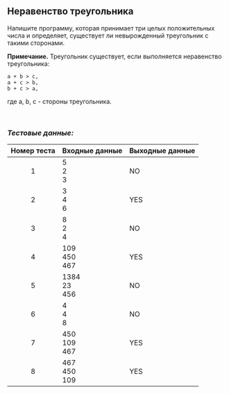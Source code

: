## Неравенство треугольника

Напишите программу, которая принимает три целых положительных числа и определяет, существует ли невырожденный треугольник с такими сторонами.

**Примечание.** Треугольник существует, если выполняется неравенство треугольника:

    a + b > c,
    a + c > b,
    b + c > a,

где a, b, c - стороны треугольника.

<br>

### *Тестовые данные:*

| Номер теста | Входные данные    | Выходные данные |
|:-----------:|-------------------|-----------------|
|      1      | 5<br>2<br>3       | NO              |
|      2      | 3<br>4<br>6       | YES             |
|      3      | 8<br>2<br>4       | NO              |
|      4      | 109<br>450<br>467 | YES             |
|      5      | 1384<br>23<br>456 | NO              |
|      6      | 4<br>4<br>8       | NO              |
|      7      | 450<br>109<br>467 | YES             |
|      8      | 467<br>450<br>109 | YES             |
